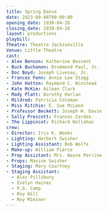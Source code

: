 ```yaml
---
title: Spring Dance
date: 2023-09-08T00:00:00
opening_date: 1938-04-26
closing_date: 1938-04-28
layout: productions
playbill:
Theatre: Theatre Jacksonville
Venue: Little Theatre
cast:
- Alex Benson: Katherine Bessent
- Buck Buchanon: Drummond Paul, Jr.
- Doc Boyd: Joseph Livesay, Jr.
- Frances Fenn: Annie Lee Stagg
- John Hatton: Raymond C. Winstead
- Kate McKim: Aileen Clark
- Mady Platt: Dorothy Harlan
- Mildred: Patricia Coleman
- Miss Ritchie: E. Sue McLeod
- Professor Beckett: Joseph W. Davin
- Sally Prescott: Frances Carden
- The Lippincot: Richard Hollahan
crew:
- Director: Iris K. Weeks
- Lighting: Herbert Swisher
- Lighting Assistant: Bob Wolfe
- Make-up: William Pierce
- Prop Assistant: Mrs. Wayne Perrine
- Props: Maxine Swisher
- Staging: Mary Courtney
- Staging Assistant:
  - Alec Pillsbury
  - Evelyn Haines
  - P.G. Camp
  - Roy Hill
  - Roy Miezner
---
```

